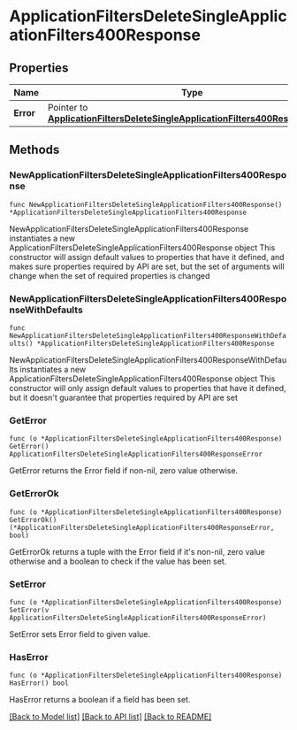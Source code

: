 # ApplicationFiltersDeleteSingleApplicationFilters400Response

## Properties

Name | Type | Description | Notes
------------ | ------------- | ------------- | -------------
**Error** | Pointer to [**ApplicationFiltersDeleteSingleApplicationFilters400ResponseError**](ApplicationFiltersDeleteSingleApplicationFilters400ResponseError.md) |  | [optional] 

## Methods

### NewApplicationFiltersDeleteSingleApplicationFilters400Response

`func NewApplicationFiltersDeleteSingleApplicationFilters400Response() *ApplicationFiltersDeleteSingleApplicationFilters400Response`

NewApplicationFiltersDeleteSingleApplicationFilters400Response instantiates a new ApplicationFiltersDeleteSingleApplicationFilters400Response object
This constructor will assign default values to properties that have it defined,
and makes sure properties required by API are set, but the set of arguments
will change when the set of required properties is changed

### NewApplicationFiltersDeleteSingleApplicationFilters400ResponseWithDefaults

`func NewApplicationFiltersDeleteSingleApplicationFilters400ResponseWithDefaults() *ApplicationFiltersDeleteSingleApplicationFilters400Response`

NewApplicationFiltersDeleteSingleApplicationFilters400ResponseWithDefaults instantiates a new ApplicationFiltersDeleteSingleApplicationFilters400Response object
This constructor will only assign default values to properties that have it defined,
but it doesn't guarantee that properties required by API are set

### GetError

`func (o *ApplicationFiltersDeleteSingleApplicationFilters400Response) GetError() ApplicationFiltersDeleteSingleApplicationFilters400ResponseError`

GetError returns the Error field if non-nil, zero value otherwise.

### GetErrorOk

`func (o *ApplicationFiltersDeleteSingleApplicationFilters400Response) GetErrorOk() (*ApplicationFiltersDeleteSingleApplicationFilters400ResponseError, bool)`

GetErrorOk returns a tuple with the Error field if it's non-nil, zero value otherwise
and a boolean to check if the value has been set.

### SetError

`func (o *ApplicationFiltersDeleteSingleApplicationFilters400Response) SetError(v ApplicationFiltersDeleteSingleApplicationFilters400ResponseError)`

SetError sets Error field to given value.

### HasError

`func (o *ApplicationFiltersDeleteSingleApplicationFilters400Response) HasError() bool`

HasError returns a boolean if a field has been set.


[[Back to Model list]](../README.md#documentation-for-models) [[Back to API list]](../README.md#documentation-for-api-endpoints) [[Back to README]](../README.md)


